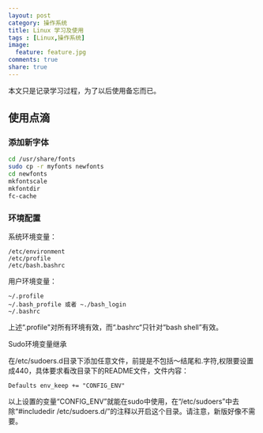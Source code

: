 ```yaml
---
layout: post
category: 操作系统
title: Linux 学习及使用
tags : [Linux,操作系统]
image:
  feature: feature.jpg
comments: true
share: true
---
```


本文只是记录学习过程，为了以后使用备忘而已。

## 使用点滴

### 添加新字体

```bash
cd /usr/share/fonts
sudo cp -r myfonts newfonts
cd newfonts
mkfontscale
mkfontdir
fc-cache
```

### 环境配置

系统环境变量：

```
/etc/environment
/etc/profile
/etc/bash.bashrc
```

用户环境变量：

```
~/.profile
~/.bash_profile 或者 ~./bash_login
~/.bashrc
```

上述“.profile"对所有环境有效，而“.bashrc“只针对“bash shell”有效。

Sudo环境变量继承

在/etc/sudoers.d目录下添加任意文件，前提是不包括～结尾和.字符,权限要设置成440，具体要求看改目录下的README文件，文件内容：

```
Defaults env_keep += "CONFIG_ENV"
```

以上设置的变量“CONFIG_ENV”就能在sudo中使用，在“/etc/sudoers”中去除“#includedir /etc/sudoers.d/”的注释以开启这个目录。请注意，新版好像不需要。

